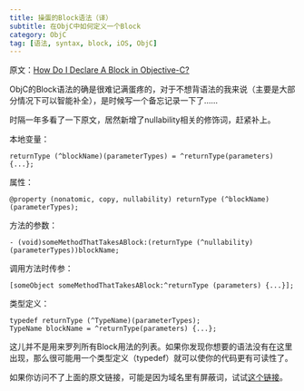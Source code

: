 ```yaml
---
title: 操蛋的Block语法（译）
subtitle: 在ObjC中如何定义一个Block
category: ObjC
tag: [语法, syntax, block, iOS, ObjC]
---
```


原文：[How Do I Declare A Block in Objective-C?](http://fuckingblocksyntax.com/)

ObjC的Block语法的确是很难记满蛋疼的，对于不想背语法的我来说（主要是大部分情况下可以智能补全），是时候写一个备忘记录一下了……

时隔一年多看了一下原文，居然新增了nullability相关的修饰词，赶紧补上。

<!--more-->

本地变量：

```objc
returnType (^blockName)(parameterTypes) = ^returnType(parameters) {...};
```

属性：

```objc
@property (nonatomic, copy, nullability) returnType (^blockName)(parameterTypes);
```

方法的参数：

```objc
- (void)someMethodThatTakesABlock:(returnType (^nullability)(parameterTypes))blockName;
```

调用方法时传参：

```objc
[someObject someMethodThatTakesABlock:^returnType (parameters) {...}];
```

类型定义：

```objc
typedef returnType (^TypeName)(parameterTypes);
TypeName blockName = ^returnType(parameters) {...};
```

这儿并不是用来罗列所有Block用法的列表。如果你发现你想要的语法没有在这里出现，那么很可能用一个类型定义（typedef）就可以使你的代码更有可读性了。

如果你访问不了上面的原文链接，可能是因为域名里有屏蔽词，试试[这个链接](http://goshdarnblocksyntax.com)。
